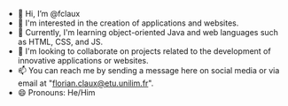 - 👋 Hi, I’m @fclaux
- 👀 I'm interested in the creation of applications and websites.
- 🌱 Currently, I'm learning object-oriented Java and web languages such as HTML, CSS, and JS.
- 💞️ I'm looking to collaborate on projects related to the development of innovative applications or websites.
- 📫 You can reach me by sending a message here on social media or via email at "florian.claux@etu.unilim.fr".
- 😄 Pronouns: He/Him

